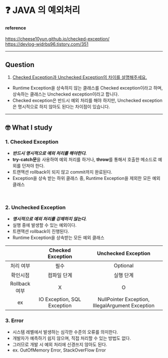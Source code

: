 # :question: JAVA 의 예외처리

#### reference
https://cheese10yun.github.io/checked-exception/<br>
https://devlog-wjdrbs96.tistory.com/351
<hr>

## Question
1. [Checked Exception과 Unchecked Exception의 차이를 설명해주세요.]()
- Runtime Exception을 상속하지 않는 클래스를 Checked exception이라고 하며, 상속하는 클래스는 Unchecked exception이라고 합니다. 
- Checked exception은 반드시 예외 처리를 해야 하지만, Unchecked exception은 명시적으로 하지 않아도 된다는 차이점이 있습니다.
<hr>

## :nerd_face:	What I study
### 1. Checked Exception
- ***반드시 명시적으로 예외 처리를 해야한다.***
- **try-catch문**을 사용하여 예외 처리를 하거나, **throw**를 통해서 호출한 메소드로 예외를 던져야 한다.
- 트랜잭션 rollback이 되지 않고 commit까지 완료된다.
- Exception을 상속 받는 하위 클래스 중, Runtime Exception을 제외한 모든 예외 클래스
<br>

### 2. Unchecked Exception
- ***명시적으로 예외 처리를 강제하지 않는다.***
- 실행 중에 발생할 수 있는 예외이다.
- 트랜잭션 rollback이 진행된다.
- Runtime Exception을 상속받는 모든 예외 클래스

||Checked Exception|Unchecked Exception|
|:---:|:---:|:---:|
|처리 여부|필수|Optional|
|확인시점|컴파일 단계|실행 단계|
|Rollback 여부|X|O|
|ex|IO Exception, SQL Exception|NullPointer Exception, IllegalArgument Exception|

### 3. Error
- 시스템 레벨에서 발생하는 심각한 수준의 오류를 의미한다.
- 개발자가 예측하기 쉽지 않으며, 직접 처리할 수 있는 방법도 없다.
- 그러므로 개발 시 예외 처리에 신경쓰지 않아도 된다.
- ex. OutOfMemory Error, StackOverFlow Error